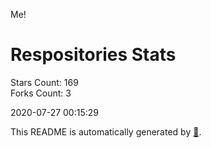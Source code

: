Me!

# Respositories Stats
Stars Count: 169  
Forks Count: 3

2020-07-27 00:15:29  

This README is automatically generated by [🐰](https://github.com/rnitta/rnitta).
